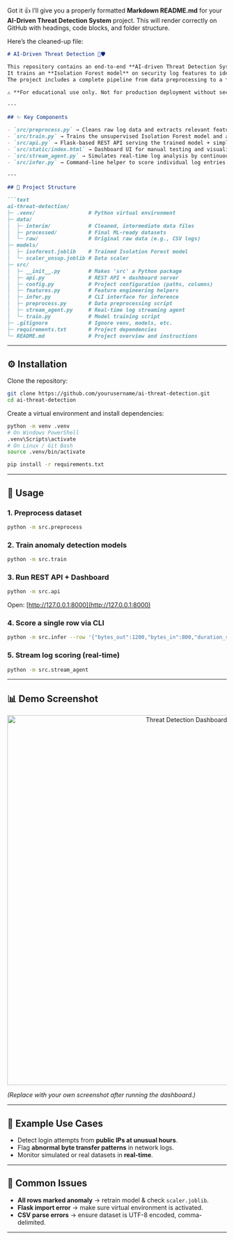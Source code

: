 Got it 👍 I’ll give you a properly formatted **Markdown README.md** for your **AI-Driven Threat Detection System** project. This will render correctly on GitHub with headings, code blocks, and folder structure.

Here’s the cleaned-up file:

````markdown
# AI-Driven Threat Detection 🔎🛡️

This repository contains an end-to-end **AI-driven Threat Detection System**.  
It trains an **Isolation Forest model** on security log features to identify and flag anomalous network activity.  
The project includes a complete pipeline from data preprocessing to a **REST API** and a **web-based dashboard** for real-time scoring.  

⚠️ **For educational use only. Not for production deployment without security review.**

---

## ✨ Key Components

- `src/preprocess.py` → Cleans raw log data and extracts relevant features.  
- `src/train.py` → Trains the unsupervised Isolation Forest model and an optional supervised Random Forest model for evaluation.  
- `src/api.py` → Flask-based REST API serving the trained model + simple web dashboard.  
- `src/static/index.html` → Dashboard UI for manual testing and visualization.  
- `src/stream_agent.py` → Simulates real-time log analysis by continuously feeding new data to the API.  
- `src/infer.py` → Command-line helper to score individual log entries.  

---

## 📂 Project Structure

```text
ai-threat-detection/
├─ .venv/                 # Python virtual environment
├─ data/
│  ├─ interim/            # Cleaned, intermediate data files
│  ├─ processed/          # Final ML-ready datasets
│  └─ raw/                # Original raw data (e.g., CSV logs)
├─ models/
│  ├─ isoforest.joblib    # Trained Isolation Forest model
│  └─ scaler_unsup.joblib # Data scaler
├─ src/
│  ├─ __init__.py         # Makes 'src' a Python package
│  ├─ api.py              # REST API + dashboard server
│  ├─ config.py           # Project configuration (paths, columns)
│  ├─ features.py         # Feature engineering helpers
│  ├─ infer.py            # CLI interface for inference
│  ├─ preprocess.py       # Data preprocessing script
│  ├─ stream_agent.py     # Real-time log streaming agent
│  └─ train.py            # Model training script
├─ .gitignore             # Ignore venv, models, etc.
├─ requirements.txt       # Project dependencies
└─ README.md              # Project overview and instructions
````

---

## ⚙️ Installation

Clone the repository:

```bash
git clone https://github.com/yourusername/ai-threat-detection.git
cd ai-threat-detection
```

Create a virtual environment and install dependencies:

```bash
python -m venv .venv
# On Windows PowerShell
.venv\Scripts\activate
# On Linux / Git Bash
source .venv/bin/activate

pip install -r requirements.txt
```

---

## 🚀 Usage

### 1. Preprocess dataset

```bash
python -m src.preprocess
```

### 2. Train anomaly detection models

```bash
python -m src.train
```

### 3. Run REST API + Dashboard

```bash
python -m src.api
```

Open: [http://127.0.0.1:8000](http://127.0.0.1:8000)

### 4. Score a single row via CLI

```bash
python -m src.infer --row '{"bytes_out":1200,"bytes_in":800,"duration_s":12,"hour":10,"is_private_ip":1}'
```

### 5. Stream log scoring (real-time)

```bash
python -m src.stream_agent
```

---

## 📊 Demo Screenshot

<p align="center">
  <img src="docs/demo-dashboard.png" width="850" alt="Threat Detection Dashboard Demo"/>
</p>

*(Replace with your own screenshot after running the dashboard.)*

---

## 🧪 Example Use Cases

* Detect login attempts from **public IPs at unusual hours**.
* Flag **abnormal byte transfer patterns** in network logs.
* Monitor simulated or real datasets in **real-time**.

---

## 🧩 Common Issues

* **All rows marked anomaly** → retrain model & check `scaler.joblib`.
* **Flask import error** → make sure virtual environment is activated.
* **CSV parse errors** → ensure dataset is UTF-8 encoded, comma-delimited.

---


